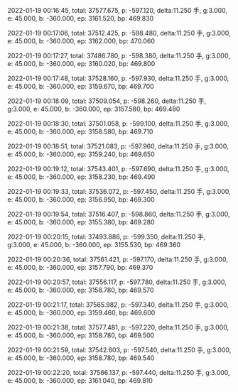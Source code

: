 2022-01-19 00:16:45, total: 37577.675, p: -597.120, delta:11.250 手, g:3.000, e: 45.000, b: -360.000, ep: 3161.520, bp: 469.830

2022-01-19 00:17:06, total: 37512.425, p: -598.480, delta:11.250 手, g:3.000, e: 45.000, b: -360.000, ep: 3162.000, bp: 470.060

2022-01-19 00:17:27, total: 37486.780, p: -598.380, delta:11.250 手, g:3.000, e: 45.000, b: -360.000, ep: 3160.020, bp: 469.800

2022-01-19 00:17:48, total: 37528.160, p: -597.930, delta:11.250 手, g:3.000, e: 45.000, b: -360.000, ep: 3159.670, bp: 469.700

2022-01-19 00:18:09, total: 37509.054, p: -598.260, delta:11.250 手, g:3.000, e: 45.000, b: -360.000, ep: 3157.580, bp: 469.480

2022-01-19 00:18:30, total: 37501.058, p: -599.100, delta:11.250 手, g:3.000, e: 45.000, b: -360.000, ep: 3158.580, bp: 469.710

2022-01-19 00:18:51, total: 37521.083, p: -597.960, delta:11.250 手, g:3.000, e: 45.000, b: -360.000, ep: 3159.240, bp: 469.650

2022-01-19 00:19:12, total: 37543.401, p: -597.690, delta:11.250 手, g:3.000, e: 45.000, b: -360.000, ep: 3158.230, bp: 469.490

2022-01-19 00:19:33, total: 37536.072, p: -597.450, delta:11.250 手, g:3.000, e: 45.000, b: -360.000, ep: 3156.950, bp: 469.300

2022-01-19 00:19:54, total: 37516.407, p: -598.860, delta:11.250 手, g:3.000, e: 45.000, b: -360.000, ep: 3155.380, bp: 469.280

2022-01-19 00:20:15, total: 37493.886, p: -599.350, delta:11.250 手, g:3.000, e: 45.000, b: -360.000, ep: 3155.530, bp: 469.360

2022-01-19 00:20:36, total: 37561.421, p: -597.170, delta:11.250 手, g:3.000, e: 45.000, b: -360.000, ep: 3157.790, bp: 469.370

2022-01-19 00:20:57, total: 37556.117, p: -597.780, delta:11.250 手, g:3.000, e: 45.000, b: -360.000, ep: 3158.780, bp: 469.570

2022-01-19 00:21:17, total: 37565.982, p: -597.340, delta:11.250 手, g:3.000, e: 45.000, b: -360.000, ep: 3159.460, bp: 469.600

2022-01-19 00:21:38, total: 37577.481, p: -597.220, delta:11.250 手, g:3.000, e: 45.000, b: -360.000, ep: 3158.780, bp: 469.500

2022-01-19 00:21:59, total: 37542.603, p: -597.540, delta:11.250 手, g:3.000, e: 45.000, b: -360.000, ep: 3158.780, bp: 469.540

2022-01-19 00:22:20, total: 37566.137, p: -597.440, delta:11.250 手, g:3.000, e: 45.000, b: -360.000, ep: 3161.040, bp: 469.810